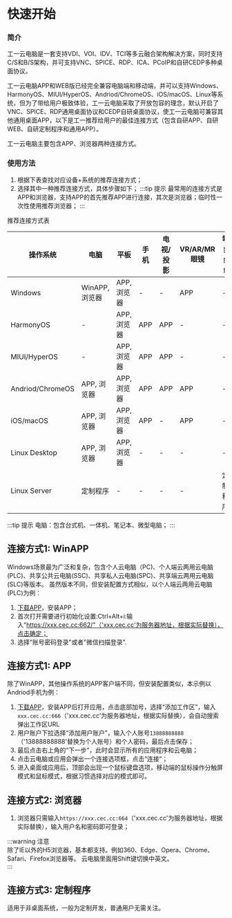 # 快速开始

### 简介
工一云电脑是一套支持VDI、VOI、IDV、TCI等多云融合架构解决方案，同时支持C/S和B/S架构，并可支持VNC、SPICE、RDP、ICA、PCoIP和自研CEDP多种桌面协议。  

工一云电脑APP和WEB版已经完全兼容电脑端和移动端，并可以支持Windows、HarmonyOS、MIUI/HyperOS、Andriod/ChromeOS、iOS/macOS、Linux等系统，但为了带给用户极致体验，工一云电脑采取了开放包容的理念，默认开启了VNC、SPICE、RDP通用桌面协议和CEDP自研桌面协议，使工一云电脑可兼容其他通用桌面APP，以下是工一推荐给用户的最佳连接方式（包含自研APP、自研WEB、自研定制程序和通用APP）。  

工一云电脑主要包含APP、浏览器两种连接方式。   

### 使用方法
1. 根据下表查找对应设备+系统的推荐连接方式；  
2. 选择其中一种推荐连接方式，具体步骤如下；
:::tip 提示
最常用的连接方式是APP和浏览器，支持APP的首先推荐APP进行连接，其次是浏览器；临时性一次性使用推荐浏览器；
:::

<!-- <div align="center">各设备推荐的连接方式表</div> -->
<figcaption>推荐连接方式表</figcaption>

|操作系统             |电脑          |平板      |手机|电视/投影|VR/AR/MR眼镜|零/瘦终端|
|--------------------|--------------|----------|----|-------|-------|-------|
|Windows             |WinAPP, 浏览器    |APP, 浏览器|-  |-      |APP    |-     |
|HarmonyOS           |-              |APP, 浏览器|APP|APP    |-       |-     |
|MIUI/HyperOS        |-              |APP, 浏览器|APP|APP    |-       |-     |
|Andriod/ChromeOS    |APP, 浏览器     |APP, 浏览器|APP|APP    |APP     |-     |
|iOS/macOS           |APP, 浏览器     |APP, 浏览器|APP|-      |APP     |-     |
|Linux Desktop       |APP, 浏览器     |APP, 浏览器|-  |-      |-      |-     |
|Linux Server        |定制程序        |-         |-  |-      |-      |定制程序|
:::tip 提示
电脑：包含台式机、一体机、笔记本、微型电脑； 
:::


## 连接方式1: WinAPP
Windows场景最为广泛和复杂，包含个人云电脑（PC)、个人端云两用云电脑(PLC)、共享公共云电脑(SSC)、共享私人云电脑(SPC)、共享端云两用云电脑(SLC)等版本。
虽然版本不同，但安装配置方式相似，以个人端云两用云电脑(PLC)为例：

1. [下载APP](/download)，安装APP；
2. 首次打开需要进行初始化设置:Ctrl+Alt+i:输入"https://xxx.cec.cc:662/"（'xxx.cec.cc'为服务器地址，根据实际替换），点击确定；
3. 选择"账号密码登录"或者"微信扫描登录".
<!-- :::warning 注意  
APP方式（Win10 21H2及以上）才支持本地电脑与云电脑的复制粘贴；   
::: -->

## 连接方式1: APP
除了WinAPP，其他操作系统的APP客户端不同，但安装配置类似，本示例以Andriod手机为例：
1. [下载APP](/download)，安装APP后打开应用，点击底部加号，选择“添加工作区”，输入`xxx.cec.cc:666`（'xxx.cec.cc'为服务器地址，根据实际替换），会自动搜索弹出工作区URL
2. 用户账户下拉选择“添加用户账户”，输入个人账号`13888888888`（'13888888888'替换为个人账号）和个人密码，最后点击保存；
3. 最后点击右上角的“下一步”，此时会显示所有的应用程序和云电脑；
3. 点击云电脑或应用会弹出一个连接选项框，点击“连接”；
4. 进入桌面或应用后，顶部会出现一个鼠标键盘选项，移动端的鼠标操作分触屏模式和鼠标模式，根据习惯选择对应的模式即可。




<!-- <div class="div1" style="display: flex;">
 <div>
  <video controls poster="https://cec-cc.oss-cn-shenzhen.aliyuncs.com/andriod.jpg" src="https://cec-cc.oss-cn-shenzhen.aliyuncs.com/andriod.mp4"></video>
 </div>
 <div>
  <video controls poster="https://cec-cc.oss-cn-shenzhen.aliyuncs.com/ios.jpg" src="https://cec-cc.oss-cn-shenzhen.aliyuncs.com/ios.mp4"></video>
 </div>
</div> -->

## 连接方式2: 浏览器
1. 浏览器只需输入`https://xxx.cec.cc:664`（'xxx.cec.cc'为服务器地址，根据实际替换），输入用户名和密码即可登录；  

:::warning 注意  
除了IE以外的H5浏览器，基本都支持。例如360、Edge、Opera、Chrome、Safari、Firefox浏览器等。
云电脑里面用Shift键切换中英文。  
:::


## 连接方式3: 定制程序
适用于非桌面系统，一般为定制开发，普通用户无需关注。


